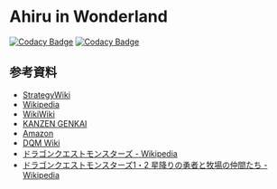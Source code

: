# Ahiru in Wonderland

[![Codacy Badge](https://api.codacy.com/project/badge/Grade/95466758698547fe9c1b8414ac21992a)](https://www.codacy.com/manual/yahiru1121/ahiru-in-wonderland?utm_source=github.com&amp;utm_medium=referral&amp;utm_content=YAhiru/ahiru-in-wonderland&amp;utm_campaign=Badge_Grade)
[![Codacy Badge](https://api.codacy.com/project/badge/Coverage/95466758698547fe9c1b8414ac21992a)](https://www.codacy.com/manual/yahiru1121/ahiru-in-wonderland?utm_source=github.com&utm_medium=referral&utm_content=YAhiru/ahiru-in-wonderland&utm_campaign=Badge_Coverage)

## 参考資料

- [StrategyWiki](https://strategywiki.org/wiki/Dragon_Warrior_Monsters)
- [Wikipedia](https://ja.wikipedia.org/wiki/%E3%83%89%E3%83%A9%E3%82%B4%E3%83%B3%E3%82%AF%E3%82%A8%E3%82%B9%E3%83%88%E3%83%A2%E3%83%B3%E3%82%B9%E3%82%BF%E3%83%BC%E3%82%BA_%E3%83%86%E3%83%AA%E3%83%BC%E3%81%AE%E3%83%AF%E3%83%B3%E3%83%80%E3%83%BC%E3%83%A9%E3%83%B3%E3%83%89)
- [WikiWiki](https://wikiwiki.jp/dqdic3rd/%E3%80%90%E3%83%89%E3%83%A9%E3%82%B4%E3%83%B3%E3%82%AF%E3%82%A8%E3%82%B9%E3%83%88%E3%83%A2%E3%83%B3%E3%82%B9%E3%82%BF%E3%83%BC%E3%82%BA%E3%80%80%E3%83%86%E3%83%AA%E3%83%BC%E3%81%AE%E3%83%AF%E3%83%B3%E3%83%80%E3%83%BC%E3%83%A9%E3%83%B3%E3%83%89%E3%80%91)
- [KANZEN GENKAI](https://kanzengenkai.com/dq/monsters/)
- [Amazon](https://www.amazon.co.jp/dp/B00005OVGE)
- [DQM Wiki](http://dqm-wiki.info/)
- [ドラゴンクエストモンスターズ - Wikipedia](https://ja.wikipedia.org/wiki/%E3%83%89%E3%83%A9%E3%82%B4%E3%83%B3%E3%82%AF%E3%82%A8%E3%82%B9%E3%83%88%E3%83%A2%E3%83%B3%E3%82%B9%E3%82%BF%E3%83%BC%E3%82%BA)
- [ドラゴンクエストモンスターズ1・2 星降りの勇者と牧場の仲間たち - Wikipedia](https://ja.wikipedia.org/wiki/%E3%83%89%E3%83%A9%E3%82%B4%E3%83%B3%E3%82%AF%E3%82%A8%E3%82%B9%E3%83%88%E3%83%A2%E3%83%B3%E3%82%B9%E3%82%BF%E3%83%BC%E3%82%BA1%E3%83%BB2_%E6%98%9F%E9%99%8D%E3%82%8A%E3%81%AE%E5%8B%87%E8%80%85%E3%81%A8%E7%89%A7%E5%A0%B4%E3%81%AE%E4%BB%B2%E9%96%93%E3%81%9F%E3%81%A1)

